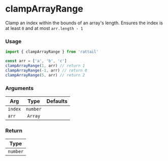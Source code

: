 # clampArrayRange

Clamp an index within the bounds of an array's length. Ensures the index is at least `0` and at most `arr.length - 1`

### Usage

```ts
import { clampArrayRange } from 'rattail'

const arr = ['a', 'b', 'c']
clampArrayRange(1, arr) // return 1
clampArrayRange(-1, arr) // return 0
clampArrayRange(5, arr) // return 2
```

### Arguments

| Arg     |   Type   | Defaults |
| ------- | :------: | -------: |
| `index` | `number` |          |
| `arr`   | `Array`  |          |

### Return

|   Type   |
| :------: |
| `number` |
